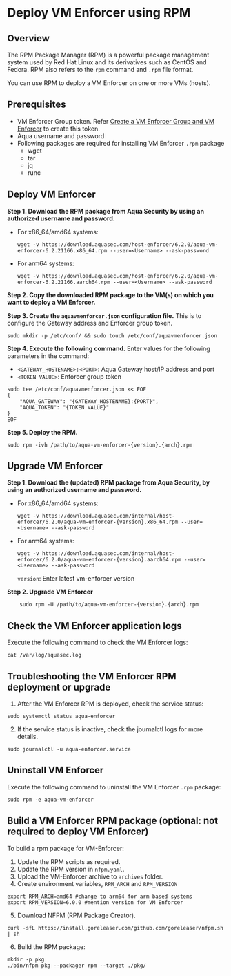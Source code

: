 # Deploy VM Enforcer using RPM

## Overview
The RPM Package Manager (RPM) is a powerful package management system used by Red Hat Linux and its derivatives such as CentOS and Fedora. RPM also refers to the `rpm` command and `.rpm` file format. 

You can use RPM to deploy a VM Enforcer on one or more VMs (hosts).
## Prerequisites

* VM Enforcer Group token. Refer [Create a VM Enforcer Group and VM Enforcer](https://docs.aquasec.com/docs/create-a-vm-enforcer-group-and-vm-enforcer) to create this token.
* Aqua username and password
* Following packages are required for installing VM Enforcer `.rpm` package
  * wget
  * tar
  * jq
  * runc

## Deploy VM Enforcer

**Step 1. Download the RPM package from Aqua Security by using an authorized username and password.**

* For x86_64/amd64 systems:

    ```shell
    wget -v https://download.aquasec.com/host-enforcer/6.2.0/aqua-vm-enforcer-6.2.21166.x86_64.rpm --user=<Username> --ask-password
    ```

* For arm64 systems:

    ```shell
    wget -v https://download.aquasec.com/host-enforcer/6.2.0/aqua-vm-enforcer-6.2.21166.aarch64.rpm --user=<Username> --ask-password
    ```

**Step 2. Copy the downloaded RPM package to the VM(s) on which you want to deploy a VM Enforcer.**

**Step 3. Create the `aquavmenforcer.json` configuration file.** This is to configure the Gateway address and Enforcer group token.

```shell
sudo mkdir -p /etc/conf/ && sudo touch /etc/conf/aquavmenforcer.json
```

**Step 4. Execute the following command.** Enter values for the following parameters in the command:
 - `<GATEWAY_HOSTENAME>:<PORT>`: Aqua Gateway host/IP address and port
 - `<TOKEN VALUE>`: Enforcer group token

```shell
sudo tee /etc/conf/aquavmenforcer.json << EOF
{
    "AQUA_GATEWAY": "{GATEWAY_HOSTENAME}:{PORT}",
    "AQUA_TOKEN": "{TOKEN VALUE}"
}
EOF
```

**Step 5. Deploy the RPM.**

```shell
sudo rpm -ivh /path/to/aqua-vm-enforcer-{version}.{arch}.rpm
```

## Upgrade VM Enforcer

**Step 1. Download the (updated) RPM package from Aqua Security, by using an authorized username and password.**

* For x86_64/amd64 systems:

    ```shell
    wget -v https://download.aquasec.com/internal/host-enforcer/6.2.0/aqua-vm-enforcer-{version}.x86_64.rpm --user=<Username> --ask-password
    ```

* For arm64 systems:
  
    ```shell
    wget -v https://download.aquasec.com/internal/host-enforcer/6.2.0/aqua-vm-enforcer-{version}.aarch64.rpm --user=<Username> --ask-password
    ```

    `version`: Enter latest vm-enforcer version

**Step 2. Upgrade VM Enforcer**

```shell
    sudo rpm -U /path/to/aqua-vm-enforcer-{version}.{arch}.rpm
```

## Check the VM Enforcer application logs

Execute the following command to check the VM Enforcer logs:

```shell
cat /var/log/aquasec.log
```

## Troubleshooting the VM Enforcer RPM deployment or upgrade

1. After the VM Enforcer RPM is deployed, check the service status:  
```shell
sudo systemctl status aqua-enforcer
```
2. If the service status is inactive, check the journalctl logs for more details.
```shell
sudo journalctl -u aqua-enforcer.service
```

## Uninstall VM Enforcer
Execute the following command to uninstall the VM Enforcer `.rpm` package:

```shell
sudo rpm -e aqua-vm-enforcer
```
## Build a VM Enforcer RPM package (optional: not required to deploy VM Enforcer)
To build a rpm package for VM-Enforcer:

1. Update the RPM scripts as required.
2. Update the RPM version in `nfpm.yaml`.
3. Upload the VM-Enforcer archive to `archives` folder.
4. Create environment variables, `RPM_ARCH` and `RPM_VERSION`
    
```shell
export RPM_ARCH=amd64 #change to arm64 for arm based systems
export RPM_VERSION=6.0.0 #mention version for VM Enforcer
```

5. Download NFPM (RPM Package Creator).
    
```shell
curl -sfL https://install.goreleaser.com/github.com/goreleaser/nfpm.sh | sh
```

6. Build the RPM package:
    
```shell
mkdir -p pkg
./bin/nfpm pkg --packager rpm --target ./pkg/
```